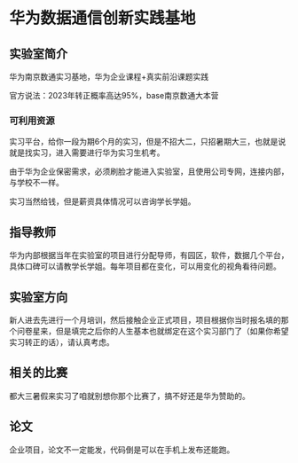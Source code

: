 # 华为数据通信创新实践基地

## 实验室简介

华为南京数通实习基地，华为企业课程+真实前沿课题实践

官方说法：2023年转正概率高达95%，base南京数通大本营

### 可利用资源

实习平台，给你一段为期6个月的实习，但是不招大二，只招暑期大三，也就是说就是找实习，进入需要进行华为实习生机考。

由于华为企业保密需求，必须刷脸才能进入实验室，且使用公司专网，连接内部，与学校不一样。

实习当然给钱，但是薪资具体情况可以咨询学长学姐。

## 指导教师

华为内部根据当年在实验室的项目进行分配导师，有园区，软件，数据几个平台，具体口碑可以请教学长学姐。每年项目都在变化，可以用变化的视角看待问题。

## 实验室方向

新人进去先进行一个月培训，然后接触企业正式项目，项目根据你当时报名填的那个问卷星来，但是填完之后你的人生基本也就绑定在这个实习部门了（如果你希望实习转正的话），请认真考虑。

## 相关的比赛

都大三暑假来实习了咱就别想你那个比赛了，搞不好还是华为赞助的。

## 论文

企业项目，论文不一定能发，代码倒是可以在手机上发布还能跑。
